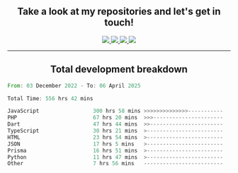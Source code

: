<h2 align="center">
  Take a look at my repositories and let's get in touch!
</h2>
<p align="center">
  <a href="https://www.instagram.com/rayhanarkan?igsh=MXM3dHhmMTZ3ZWVsaA==">
    <img src="https://img.icons8.com/material-outlined/30/689d6a/instagram.png"/>
  </a>
  <a href="https://www.linkedin.com/in/rayhanarkan/">
    <img src="https://img.icons8.com/material-outlined/30/689d6a/linkedin.png"/>
  </a>
  <a href="">
    <img src="https://img.icons8.com/material-outlined/30/689d6a/geography.png"/>
  </a>
  <a href="mailto:rayhanarkan30@gmail.com">
    <img src="https://img.icons8.com/material-outlined/30/689d6a/email.png"/>
  </a>
</p>

---

<h2 align="center">Total development breakdown</h2>

<p align="center">
<!--START_SECTION:waka-->

```rust
From: 03 December 2022 - To: 06 April 2025

Total Time: 556 hrs 42 mins

JavaScript                 300 hrs 58 mins >>>>>>>>>>>>>>-----------   54.06 %
PHP                        67 hrs 20 mins  >>>----------------------   12.10 %
Dart                       47 hrs 44 mins  >>-----------------------   08.58 %
TypeScript                 30 hrs 21 mins  >------------------------   05.45 %
HTML                       23 hrs 54 mins  >------------------------   04.30 %
JSON                       17 hrs 5 mins   >------------------------   03.07 %
Prisma                     16 hrs 51 mins  >------------------------   03.03 %
Python                     11 hrs 47 mins  >------------------------   02.12 %
Other                      7 hrs 56 mins   -------------------------   01.43 %
```

<!--END_SECTION:waka-->
</p>
